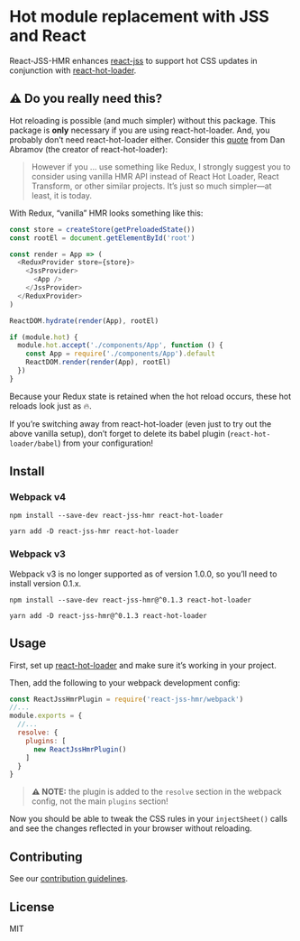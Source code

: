 # Hot module replacement with JSS and React

React-JSS-HMR enhances [react-jss][1] to support hot CSS updates in conjunction with [react-hot-loader][2].

## ⚠️ Do you really need this?

Hot reloading is possible (and much simpler) without this package. This package is **only**
necessary if you are using react-hot-loader. And, you probably don’t need react-hot-loader
either. Consider this [quote][5] from Dan Abramov (the creator of react-hot-loader):

> However if you ... use something like Redux, I strongly suggest you to consider using vanilla HMR
> API instead of React Hot Loader, React Transform, or other similar projects. It’s just so much
> simpler—at least, it is today.

With Redux, “vanilla” HMR looks something like this:

```javascript
const store = createStore(getPreloadedState())
const rootEl = document.getElementById('root')

const render = App => (
  <ReduxProvider store={store}>
    <JssProvider>
      <App />
    </JssProvider>
  </ReduxProvider>
)

ReactDOM.hydrate(render(App), rootEl)

if (module.hot) {
  module.hot.accept('./components/App', function () {
    const App = require('./components/App').default
    ReactDOM.render(render(App), rootEl)
  })
}
```

Because your Redux state is retained when the hot reload occurs, these hot reloads look just as 🔥.

If you’re switching away from react-hot-loader (even just to try out the above vanilla setup), don’t
forget to delete its babel plugin (`react-hot-loader/babel`) from your configuration!

## Install

### Webpack v4

```
npm install --save-dev react-jss-hmr react-hot-loader
```

```
yarn add -D react-jss-hmr react-hot-loader
```

### Webpack v3

Webpack v3 is no longer supported as of version 1.0.0, so you’ll need to install version 0.1.x.

```
npm install --save-dev react-jss-hmr@^0.1.3 react-hot-loader
```

```
yarn add -D react-jss-hmr@^0.1.3 react-hot-loader
```

## Usage

First, set up [react-hot-loader][2] and make sure it’s working in your project.
   
Then, add the following to your webpack development config:

```javascript 1.8
const ReactJssHmrPlugin = require('react-jss-hmr/webpack')
//...
module.exports = {
  //...
  resolve: {
    plugins: [
      new ReactJssHmrPlugin()
    ]
  }
}
```

> **⚠️ NOTE:** the plugin is added to the `resolve` section in the webpack config, not the main 
> `plugins` section!

Now you should be able to tweak the CSS rules in your `injectSheet()` calls and see the changes 
reflected in your browser without reloading.

## Contributing

See our [contribution guidelines](./contributing.md).

## License

MIT

[1]: https://github.com/cssinjs/react-jss
[2]: https://github.com/gaearon/react-hot-loader
[3]: https://lodash.com/docs#flow
[4]: https://github.com/acdlite/recompose/blob/master/docs/API.md#compose
[5]: https://medium.com/@dan_abramov/hot-reloading-in-react-1140438583bf